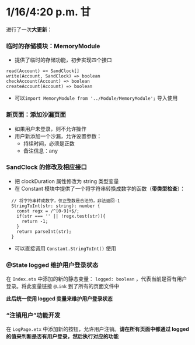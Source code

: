 # 1/16/4:20 p.m. 甘
进行了一次**大更新**：

### 临时的存储模块：MemoryModule

- 提供了临时的存储功能，初步实现四个接口

```
read(Account) => SandClock[]
write(Account, SandClock) => boolean
checkAccount(Account) => boolean
createAccount(Account) => boolean
```

- 可以`import MemoryModule from '../Module/MemoryModule';`  导入使用

### 新页面：添加沙漏页面

- 如果用户未登录，则不允许操作
- 用户新添加一个沙漏，允许设置参数：
  - 持续时间，必须是正数
  - 备注信息：any

### SandClock 的修改及相应接口

- 把 clockDuration 属性修改为 string 类型变量
- 在 Constant 模块中提供了一个将字符串转换成数字的函数（**带类型检查**）：

```
  // 将字符串转成数字，仅正整数是合法的，非法返回-1
  StringToInt(str: string): number {
    const regx = /^[0-9]+$/;
    if(str === '' || !regx.test(str)){
      return -1;
    }
    return parseInt(str);
  }
```

- 可以直接调用 `Constant.StringToInt()` 使用

### @State logged 维护用户登录状态

在 `Index.ets` 中添加的新的静态变量： `logged: boolean` ，代表当前是否有用户登录。将此变量链接 `@Link` 到了所有的页面文件中

**此后统一使用 logged 变量来维护用户登录状态**

### “注销用户”功能开发

在 `LogPage.etx` 中添加新的按钮，允许用户注销。**请在所有页面中都通过 logged 的值来判断是否有用户登录，然后执行对应的功能**